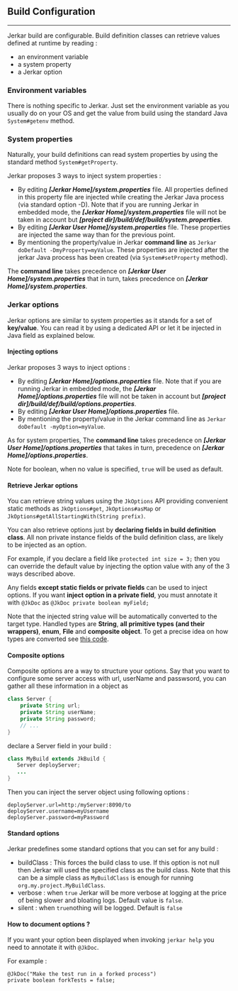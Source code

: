 ## Build Configuration
----

Jerkar build are configurable. Build definition classes can retrieve values defined at runtime by reading :

* an environment variable
* a system property
* a Jerkar option

### Environment variables
There is nothing specific to Jerkar. Just set the environment variable as you usually do on your OS and get the value from build using the standard Java `System#getenv` method.

### System properties
Naturally, your build definitions can read system properties by using the standard method `System#getProperty`.

Jerkar proposes 3 ways to inject system properties :

* By editing ___[Jerkar Home]/system.properties___ file. All properties defined in this property file are injected while creating the Jerkar Java process (via standard option -D). 
  Note that if you are running Jerkar in embedded mode, the ___[Jerkar Home]/system.properties___ file will not be taken in account but ___[project dir]/build/def/build/system.properties___.
* By editing ___[Jerkar User Home]/system.properties___ file. These properties are injected the same way than for the previous point.
* By mentioning the property/value in Jerkar __command line__ as `Jerkar doDefault -DmyProperty=myValue`. These properties are injected after the jerkar Java process has been created (via `System#setProperty` method). 

The __command line__ takes precedence on ___[Jerkar User Home]/system.properties___ that in turn, takes precedence on ___[Jerkar Home]/system.properties___.


### Jerkar options

Jerkar options are similar to system properties as it stands for a set of __key/value__. You can read it by using a dedicated API or let it be injected in Java field as explained below.

#### Injecting options

Jerkar proposes 3 ways to inject options :

* By editing ___[Jerkar Home]/options.properties___ file. 
  Note that if you are running Jerkar in embedded mode, the ___[Jerkar Home]/options.properties___ file will not be taken in account but ___[project dir]/build/def/build/options.properties___.
* By editing ___[Jerkar User Home]/options.properties___ file.
* By mentioning the property/value in the Jerkar command line as `Jerkar doDefault -myOption=myValue`.

As for system properties, The __command line__ takes precedence on ___[Jerkar User Home]/options.properties___ that takes in turn,  precedence on ___[Jerkar Home]/options.properties___.

Note for boolean, when no value is specified, `true` will be used as default.

#### Retrieve Jerkar options

You can retrieve string values using the `JkOptions` API providing convenient static methods as `JkOptions#get`, `JkOptions#asMap` or `JkOptions#getAllStartingWith(String prefix)`.

You can also retrieve options just by __declaring fields in build definition class__. 
All non private instance fields of the build definition class, are likely to be injected as an option.

For example, if you declare a field like `protected int size = 3;` then you can override the default value by injecting the option value with any of the 3 ways described above.

Any fields __except static fields or private fields__ can be used to inject options.
If you want __inject option in a private field__, you must annotate it with `@JkDoc` as `@JkDoc private boolean myField;` 

Note that the injected string value will be automatically converted to the target type.
Handled types are __String__, __all primitive types (and their wrappers)__, __enum__, __File__ and __composite object__.
To get a precise idea on how types are converted see [this code](https://github.com/jerkar/jerkar/blob/master/org.jerkar.core/src/main/java/org/jerkar/tool/OptionInjector.java).

#### Composite options

Composite options are a way to structure your options. Say that you want to configure some server access with url, userName and passwsord,
you can gather all these information in a object as 

```Java
class Server {
    private String url;
    private String userName;
    private String password;
    // ...
}
```

declare a Server field in your build :

```Java
class MyBuild extends JkBuild {
   Server deployServer;
   ...
}
```
Then you can inject the server object using following options :

```
deployServer.url=http:/myServer:8090/to
deployServer.username=myUsername
deployServer.password=myPassword
```

#### Standard options

Jerkar predefines some standard options that you can set for any build :

* buildClass : This forces the build class to use. If this option is not null then Jerkar will used the specified class as the build class.
Note that this can be a simple class as `MyBuildClass` is enough for running `org.my.project.MyBuildClass`. 
* verbose : when `true` Jerkar will be more verbose at logging at the price of being slower and bloating logs. Default value is `false`.
* silent : when `true`nothing will be logged. Default is `false`


#### How to document options ?

If you want your option been displayed when invoking `jerkar help` you need to annotate it with `@JkDoc`.

For example :

```
@JkDoc("Make the test run in a forked process")
private boolean forkTests = false;
```

<br/>
